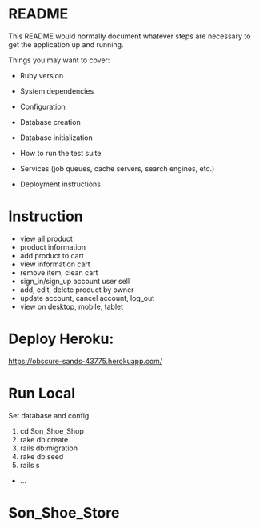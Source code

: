 # README

This README would normally document whatever steps are necessary to get the
application up and running.

Things you may want to cover:

* Ruby version

* System dependencies

* Configuration

* Database creation

* Database initialization

* How to run the test suite

* Services (job queues, cache servers, search engines, etc.)

* Deployment instructions

# Instruction

+ view all product
+ product information
+ add product to cart
+ view information cart
+ remove item, clean cart
+ sign_in/sign_up account user sell
+ add, edit, delete product by owner
+ update account, cancel account, log_out
+ view on desktop, mobile, tablet


# Deploy Heroku:

https://obscure-sands-43775.herokuapp.com/


# Run Local

Set database and config
1. cd Son_Shoe_Shop
2. rake db:create
3. rails db:migration
4. rake db:seed
5. rails s


* ...
# Son_Shoe_Store
